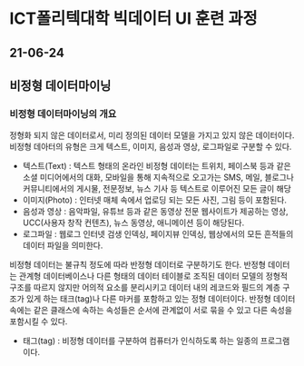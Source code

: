 # ICT폴리텍대학 빅데이터 UI 훈련 과정

## 21-06-24

## 비정형 데이터마이닝

### 비정형 데이터마이닝의 개요

정형화 되지 않은 데이터로서, 미리 정의된 데이터 모델을 가지고 있지 않은 데이터이다. 비정형 데아터의 유형은 크게 텍스트, 이미지, 음성과 영상, 로그파일로 구분할 수 있다.

+ 텍스트(Text) : 텍스트 형태의 온라인 비정형 데이터는 트위치, 페이스북 등과 같은 소셜 미디어에서의 대화, 모바일을 통해 지속적으로 오고가는 SMS, 메일, 블로그나 커뮤니티에서의 게시물, 전문정보, 뉴스 기사 등 텍스트로 이루어진 모든 글이 해당
+ 이미지(Photo) : 인터넷 매체 속에서 업로딩 되는 모든 사진, 그림 등이 포함된다.
+ 음성과 영상 : 음악파일, 유튜브 등과 같은 동영상 전문 웹사이트가 제공하는 영상, UCC(사용자 창작 컨텐츠), 뉴스 동영상, 애니메이션 등이 해당된다.
+ 로그파일 : 웹로그 인터넷 검생 인덱싱, 페이지뷰 인덱싱, 웹상에서의 모든 흔적들의 데이터 파일을 의미한다.

비정형 데이터는 불규칙 정도에 따라 반정형 데이터로 구분하기도 한다. 반정형 데이터는 관계형 데이터베이스나 다른 형태의 데이터 테이블로 조직된 데이터 모델의 정형적 구조를 따르지 않지만 어의적 요소를 분리시키고 데이터 내의 레코드와 필드의 계층 구조가 있게 하는 태크(tag)나 다른 마커를 포함하고 있는 정형 데이터이다.
반정형 데이터 속에는 같은 클래스에 속하는 속성들은 순서에 관계없이 서로 묶을 수 있고 다른 속성을 포함시킬 수 있다.

+ 태그(tag) : 비정형 데이터를 구분하여 컴퓨터가 인식하도록 하는 일종의 프로그램이다.

